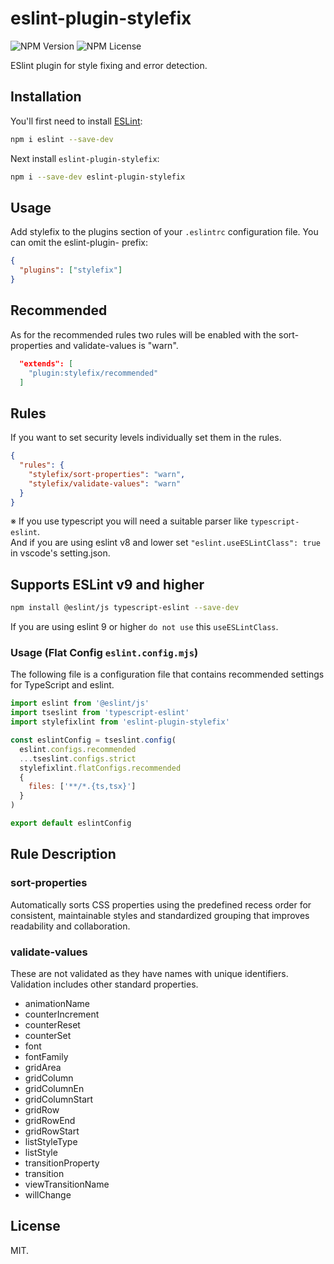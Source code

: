 # eslint-plugin-stylefix

![NPM Version](https://img.shields.io/npm/v/eslint-plugin-stylefix?color=brightgreen)
![NPM License](https://img.shields.io/npm/l/eslint-plugin-stylefix?color=blue)

ESlint plugin for style fixing and error detection.

## Installation

You'll first need to install [ESLint](https://eslint.org/):

```sh
npm i eslint --save-dev
```

Next install `eslint-plugin-stylefix`:

```sh
npm i --save-dev eslint-plugin-stylefix
```

## Usage

Add stylefix to the plugins section of your `.eslintrc` configuration file. You can omit the eslint-plugin- prefix:

```json
{
  "plugins": ["stylefix"]
}
```

## Recommended

As for the recommended rules two rules will be enabled with the sort-properties and validate-values is "warn".

```json
  "extends": [
    "plugin:stylefix/recommended"
  ]
```

## Rules

If you want to set security levels individually set them in the rules.

```json
{
  "rules": {
    "stylefix/sort-properties": "warn",
    "stylefix/validate-values": "warn"
  }
}
```

※ If you use typescript you will need a suitable parser like `typescript-eslint`.  
And if you are using eslint v8 and lower set `"eslint.useESLintClass": true` in vscode's setting.json.

## Supports ESLint v9 and higher

```sh
npm install @eslint/js typescript-eslint --save-dev
```

If you are using eslint 9 or higher `do not use` this `useESLintClass`.

### Usage (Flat Config `eslint.config.mjs`)

The following file is a configuration file that contains recommended settings for TypeScript and eslint.

```js
import eslint from '@eslint/js'
import tseslint from 'typescript-eslint'
import stylefixlint from 'eslint-plugin-stylefix'

const eslintConfig = tseslint.config(
  eslint.configs.recommended
  ...tseslint.configs.strict
  stylefixlint.flatConfigs.recommended
  {
    files: ['**/*.{ts,tsx}']
  }
)

export default eslintConfig
```

## Rule Description

### sort-properties

Automatically sorts CSS properties using the predefined recess order for consistent, maintainable styles and standardized grouping that improves readability and collaboration.

### validate-values

These are not validated as they have names with unique identifiers.  
Validation includes other standard properties.

- animationName
- counterIncrement
- counterReset
- counterSet
- font
- fontFamily
- gridArea
- gridColumn
- gridColumnEn
- gridColumnStart
- gridRow
- gridRowEnd
- gridRowStart
- listStyleType
- listStyle
- transitionProperty
- transition
- viewTransitionName
- willChange

## License

MIT.
